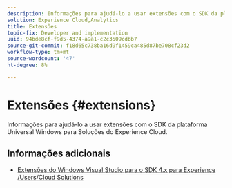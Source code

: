 ```yaml
---
description: Informações para ajudá-lo a usar extensões com o SDK da plataforma Universal Windows para Soluções do Experience Cloud.
solution: Experience Cloud,Analytics
title: Extensões
topic-fix: Developer and implementation
uuid: 94bde8cf-f9d5-4374-a9a1-c2c3509cdbb7
source-git-commit: f18d65c738ba16d9f1459ca485d87be708cf23d2
workflow-type: tm+mt
source-wordcount: '47'
ht-degree: 8%

---
```



# Extensões {#extensions}

Informações para ajudá-lo a usar extensões com o SDK da plataforma Universal Windows para Soluções do Experience Cloud.

## Informações adicionais 

+ [Extensões do Windows Visual Studio para o SDK 4.x para Experience /Users/Cloud Solutions](/help/universal-windows/extensions/win-vse-4x.md)
